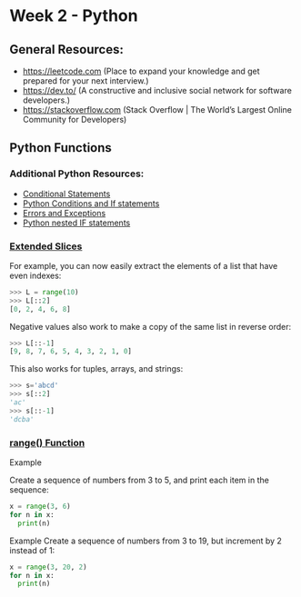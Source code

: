 # Week 2 - Python

## General Resources:

* https://leetcode.com (Place to expand your knowledge and get prepared for your next interview.)
* https://dev.to/ (A constructive and inclusive social network for software developers.)
* https://stackoverflow.com (Stack Overflow | The World’s Largest Online Community for Developers)

## Python Functions


### Additional Python Resources:
* [Conditional Statements](https://realpython.com/python-conditional-statements/)
* [Python Conditions and If statements](https://www.w3schools.com/python/python_conditions.asp)
* [Errors and Exceptions](https://docs.python.org/3/tutorial/errors.html)
* [Python nested IF statements](https://www.tutorialspoint.com/python/nested_if_statements_in_python.htm)


### [Extended Slices](https://docs.python.org/release/2.3.5/whatsnew/section-slices.html)


For example, you can now easily extract the elements of a list that have even indexes:
```python
>>> L = range(10)
>>> L[::2]
[0, 2, 4, 6, 8]
```

Negative values also work to make a copy of the same list in reverse order:
```python
>>> L[::-1]
[9, 8, 7, 6, 5, 4, 3, 2, 1, 0]
```

This also works for tuples, arrays, and strings:
```python
>>> s='abcd'
>>> s[::2]
'ac'
>>> s[::-1]
'dcba'
````

### [range() Function](https://www.w3schools.com/python/ref_func_range.asp)

Example

Create a sequence of numbers from 3 to 5, and print each item in the sequence:
```python
x = range(3, 6)
for n in x:
  print(n) 
```

Example
Create a sequence of numbers from 3 to 19, but increment by 2 instead of 1:
```python
x = range(3, 20, 2)
for n in x:
  print(n)
```



